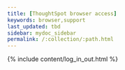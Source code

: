 ```yaml
---
title: [ThoughtSpot browser access]
keywords: browser,support
last_updated: tbd
sidebar: mydoc_sidebar
permalink: /:collection/:path.html
---
```


{% include content/log_in_out.html %}
